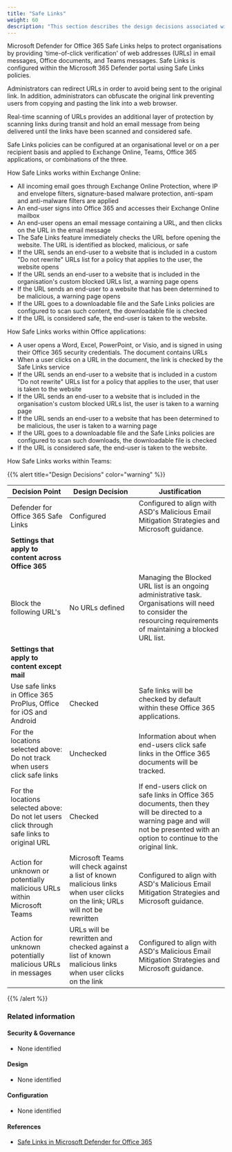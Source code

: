 ```yaml
---
title: "Safe Links"
weight: 60
description: "This section describes the design decisions associated with Safe Links Microsoft 365 security features for system(s) built using ASD's Blueprint for Secure Cloud."
---
```


Microsoft Defender for Office 365 Safe Links helps to protect organisations by providing 'time-of-click verification' of web addresses (URLs) in email messages, Office documents, and Teams messages. Safe Links is configured within the Microsoft 365 Defender portal using Safe Links policies.

Administrators can redirect URLs in order to avoid being sent to the original link. In addition, administrators can obfuscate the original link preventing users from copying and pasting the link into a web browser.

Real-time scanning of URLs provides an additional layer of protection by scanning links during transit and hold an email message from being delivered until the links have been scanned and considered safe.

Safe Links policies can be configured at an organisational level or on a per recipient basis and applied to Exchange Online, Teams, Office 365 applications, or combinations of the three.

How Safe Links works within Exchange Online:

* All incoming email goes through Exchange Online Protection, where IP and envelope filters, signature-based malware protection, anti-spam and anti-malware filters are applied
* An end-user signs into Office 365 and accesses their Exchange Online mailbox
* An end-user opens an email message containing a URL, and then clicks on the URL in the email message
* The Safe Links feature immediately checks the URL before opening the website. The URL is identified as blocked, malicious, or safe
* If the URL sends an end-user to a website that is included in a custom "Do not rewrite" URLs list for a policy that applies to the user, the website opens
* If the URL sends an end-user to a website that is included in the organisation's custom blocked URLs list, a warning page opens
* If the URL sends an end-user to a website that has been determined to be malicious, a warning page opens
* If the URL goes to a downloadable file and the Safe Links policies are configured to scan such content, the downloadable file is checked
* If the URL is considered safe, the end-user is taken to the website.

How Safe Links works within Office applications:

* A user opens a Word, Excel, PowerPoint, or Visio, and is signed in using their Office 365 security credentials. The document contains URLs
* When a user clicks on a URL in the document, the link is checked by the Safe Links service
* If the URL sends an end-user to a website that is included in a custom "Do not rewrite" URLs list for a policy that applies to the user, that user is taken to the website
* If the URL sends an end-user to a website that is included in the organisation's custom blocked URLs list, the user is taken to a warning page
* If the URL sends an end-user to a website that has been determined to be malicious, the user is taken to a warning page
* If the URL goes to a downloadable file and the Safe Links policies are configured to scan such downloads, the downloadable file is checked
* If the URL is considered safe, the end-user is taken to the website.

How Safe Links works within Teams:

{{% alert title="Design Decisions" color="warning" %}}

| Decision Point                                                                              | Design Decision                                                                                                             | Justification                                                                                                                                                                     |
|---------------------------------------------------------------------------------------------|-----------------------------------------------------------------------------------------------------------------------------|-----------------------------------------------------------------------------------------------------------------------------------------------------------------------------------|
| Defender for Office 365 Safe Links                                                          | Configured                                                                                                                  | Configured to align with ASD's Malicious Email Mitigation Strategies and Microsoft guidance.                                                                                     |
| **Settings that apply to content across Office 365**                                        |                                                                                                                             |                                                                                                                                                                                   |
| Block the following URL's                                                                   | No URLs defined                                                                                                             | Managing the Blocked URL list is an ongoing administrative task. Organisations will need to consider the resourcing requirements of maintaining a blocked URL list.               |
| **Settings that apply to content except mail**                                              |                                                                                                                             |                                                                                                                                                                                   |
| Use safe links in Office 365 ProPlus, Office for iOS and Android                            | Checked                                                                                                                     | Safe links will be checked by default within these Office 365 applications.                                                                                                       |
| For the locations selected above: Do not track when users click safe links                  | Unchecked                                                                                                                   | Information about when end-users click safe links in the Office 365 documents will be tracked.                                                                                    |
| For the locations selected above: Do not let users click through safe links to original URL | Checked                                                                                                                     | If end-users click on safe links in Office 365 documents, then they will be directed to a warning page and will not be presented with an option to continue to the original link. |
| Action for unknown or potentially malicious URLs within Microsoft Teams                     | Microsoft Teams will check against a list of known malicious links when user clicks on the link; URLs will not be rewritten | Configured to align with ASD's Malicious Email Mitigation Strategies and Microsoft guidance.                                                                                     |
| Action for unknown potentially malicious URLs in messages                                   | URLs will be rewritten and checked against a list of known malicious links when user clicks on the link                     | Configured to align with ASD's Malicious Email Mitigation Strategies and Microsoft guidance.                                                                                     |

{{% /alert %}}

### Related information

#### Security & Governance

* None identified

#### Design

* None identified

#### Configuration

* None identified

#### References

* [Safe Links in Microsoft Defender for Office 365](https://docs.microsoft.com/microsoft-365/security/office-365-security/safe-links?view=o365-worldwide)